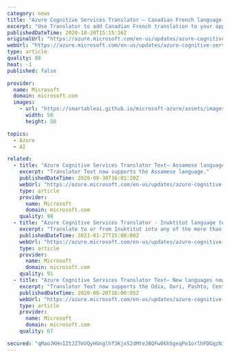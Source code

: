 ```yaml
---
category: news
title: "Azure Cognitive Services Translator — Canadian French language text translation now available"
excerpt: "Use Translator to add Canadian French translation to your apps, products, and workflows."
publishedDateTime: 2020-10-20T15:15:16Z
originalUrl: "https://azure.microsoft.com/en-us/updates/azure-cognitive-services-translator-canadian-french-language-text-translation-now-available/"
webUrl: "https://azure.microsoft.com/en-us/updates/azure-cognitive-services-translator-canadian-french-language-text-translation-now-available/"
type: article
quality: 88
heat: -1
published: false

provider:
  name: Microsoft
  domain: microsoft.com
  images:
    - url: "https://smartableai.github.io/microsoft-azure/assets/images/organizations/microsoft.com-50x50.jpg"
      width: 50
      height: 50

topics:
  - Azure
  - AI

related:
  - title: "Azure Cognitive Services Translator Text— Assamese language now available"
    excerpt: "Translator Text now supports the Assamese language."
    publishedDateTime: 2020-09-30T16:01:20Z
    webUrl: "https://azure.microsoft.com/en-us/updates/azure-cognitive-services-translator-text-assamese-language-now-available/"
    type: article
    provider:
      name: Microsoft
      domain: microsoft.com
    quality: 98
  - title: "Azure Cognitive Services Translator - Inuktitut language text translation now available"
    excerpt: "Translate to or from Inuktitut into any of the more than 70 languages available in Translator.\n"
    publishedDateTime: 2021-01-27T15:00:00Z
    webUrl: "https://azure.microsoft.com/en-us/updates/azure-cognitive-services-translator-inuktitut-language-text-translation-now-available/"
    type: article
    provider:
      name: Microsoft
      domain: microsoft.com
    quality: 91
  - title: "Azure Cognitive Services Translator Text— New languages now available"
    excerpt: "Translator Text now supports the Odia, Dari, Pashto, Central Kurdish and Northern Kurdish languages."
    publishedDateTime: 2020-08-20T16:00:05Z
    webUrl: "https://azure.microsoft.com/en-us/updates/azure-cognitive-services-translator-text-odia-dari-pashto-central-kurdish-and-northern-kurdish-now-available/"
    type: article
    provider:
      name: Microsoft
      domain: microsoft.com
    quality: 67

secured: "qMaoJKHnIZtJZ7mVQyHGnglhf3KjxS2dMteJBQFw06h5geqPe1orlhFDGqzN3aT6pX74oobxzGrXzcYysvt/SF3BDZ7k1YxO/dH3957yPNQvYcqok8i36MpW+svkBzOdwhVFQBeHGFb1Sd7sRzh4AzwbAivqiv1ScDEs6WhR8pYDJQzF+uHXrk/fBDup56sbs3u9CvlrYiwq0oY+Y4B52wQbkMhktHmhW5GBcYuI1U7B2XjguwVb80sCddJhIKb/+VHeqXYtjuT0Dr/e1Nck5I+/AVeuCoVR0soNrCrPeZWhRnYu3OG74t/2fWm9hKU1BchkrdMQAHckKtyVxuz5BldDIU56cPhgc+mSG1yaskk=;pA6fnqEy2k6+KCoSm1Jv6Q=="
---
```


